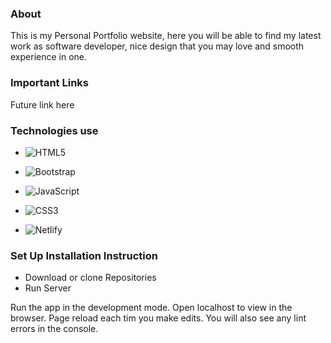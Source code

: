 ### About 

This is my Personal Portfolio website, here you will be able to find my latest work as software developer, nice design that you may love and smooth experience in one.


### Important Links 

Future link here 


### Technologies use 

- ![HTML5](https://img.shields.io/badge/html5-%23E34F26.svg?style=for-the-badge&logo=html5&logoColor=white)

- ![Bootstrap](https://img.shields.io/badge/bootstrap-%23563D7C.svg?style=for-the-badge&logo=bootstrap&logoColor=white)

- ![JavaScript](https://img.shields.io/badge/javascript-%23323330.svg?style=for-the-badge&logo=javascript&logoColor=%23F7DF1E)

- ![CSS3](https://img.shields.io/badge/css3-%231572B6.svg?style=for-the-badge&logo=css3&logoColor=white)

- ![Netlify](https://img.shields.io/badge/netlify-%23000000.svg?style=for-the-badge&logo=netlify&logoColor=#00C7B7)


### Set Up Installation Instruction 

- Download or clone Repositories 
-  Run Server 

Run the app in the development mode. Open localhost to view in the browser.
Page reload each tim you make edits. You will also see any lint errors in the console.
